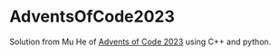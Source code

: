 # AdventsOfCode2023

Solution from Mu He of [Advents of Code 2023](https://adventofcode.com/) using C++ and python. 